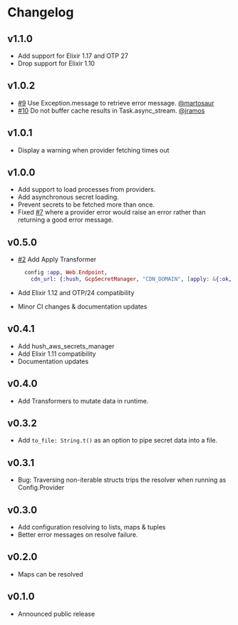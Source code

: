 # Changelog

## v1.1.0

- Add support for Elixir 1.17 and OTP 27
- Drop support for Elixir 1.10

## v1.0.2

- [#9](https://github.com/gordalina/hush/pull/9) Use Exception.message to retrieve error message. [@martosaur](https://github.com/martosaur)
- [#10](https://github.com/gordalina/hush/pull/10) Do not buffer cache results in Task.async_stream. [@jramos](https://github.com/jramos)

## v1.0.1

- Display a warning when provider fetching times out

## v1.0.0

- Add support to load processes from providers.
- Add asynchronous secret loading.
- Prevent secrets to be fetched more than once.
- Fixed [#7](https://github.com/gordalina/hush/issues/7) where a provider error would raise an error rather than returning a good error message.

## v0.5.0

- [#2](https://github.com/gordalina/hush/pull/2) Add Apply Transformer

  ```ex
    config :app, Web.Endpoint,
      cdn_url: {:hush, GcpSecretManager, "CDN_DOMAIN", [apply: &{:ok, "https://" <> &1}]}
  ```
- Add Elixir 1.12 and OTP/24 compatibility
- Minor CI changes & documentation updates

## v0.4.1

- Add hush_aws_secrets_manager
- Add Elixir 1.11 compatibility
- Documentation updates

## v0.4.0

- Add Transformers to mutate data in runtime.

## v0.3.2

- Add `to_file: String.t()` as an option to pipe secret data into a file.

## v0.3.1

- Bug: Traversing non-iterable structs trips the resolver when running as Config.Provider

## v0.3.0

- Add configuration resolving to lists, maps & tuples
- Better error messages on resolve failure.

## v0.2.0

- Maps can be resolved

## v0.1.0

- Announced public release
